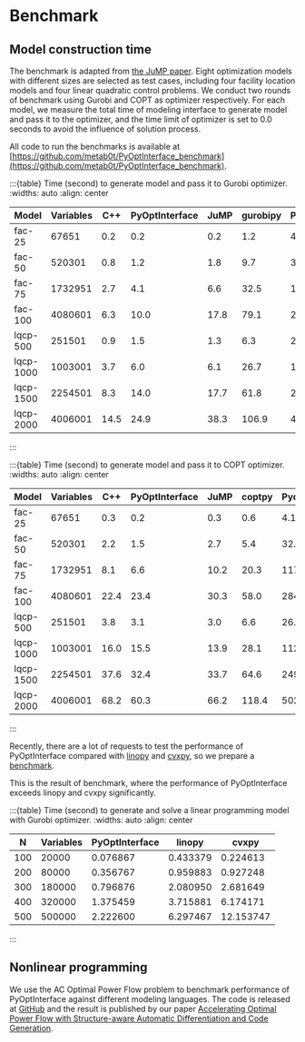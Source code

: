 # Benchmark

## Model construction time

The benchmark is adapted from [the JuMP paper](https://github.com/jump-dev/JuMPPaperBenchmarks). Eight optimization models with different sizes are selected as test cases, including four facility location models and four linear quadratic control problems. We conduct two rounds of benchmark using Gurobi and COPT as optimizer respectively. For each model, we measure the total time of modeling interface to generate model and pass it to the optimizer, and the time limit of optimizer is set to 0.0 seconds to avoid the influence of solution process.

All code to run the benchmarks is available at [https://github.com/metab0t/PyOptInterface_benchmark](https://github.com/metab0t/PyOptInterface_benchmark).

:::{table} Time (second) to generate model and pass it to Gurobi optimizer.
:widths: auto
:align: center

| Model     | Variables | C++  | PyOptInterface | JuMP | gurobipy | Pyomo |
| --------- | --------- | ---- | -------------- | ---- | -------- | ----- |
| fac-25    | 67651     | 0.2  | 0.2            | 0.2  | 1.2      | 4.1   |
| fac-50    | 520301    | 0.8  | 1.2            | 1.8  | 9.7      | 32.7  |
| fac-75    | 1732951   | 2.7  | 4.1            | 6.6  | 32.5     | 119.3 |
| fac-100   | 4080601   | 6.3  | 10.0           | 17.8 | 79.1     | 286.3 |
| lqcp-500  | 251501    | 0.9  | 1.5            | 1.3  | 6.3      | 23.8  |
| lqcp-1000 | 1003001   | 3.7  | 6.0            | 6.1  | 26.7     | 106.6 |
| lqcp-1500 | 2254501   | 8.3  | 14.0           | 17.7 | 61.8     | 234.0 |
| lqcp-2000 | 4006001   | 14.5 | 24.9           | 38.3 | 106.9    | 444.1 |

:::

:::{table} Time (second) to generate model and pass it to COPT optimizer.
:widths: auto
:align: center

| Model     | Variables | C++  | PyOptInterface | JuMP | coptpy | Pyomo |
| --------- | --------- | ---- | -------------- | ---- | ------ | ----- |
| fac-25    | 67651     | 0.3  | 0.2            | 0.3  | 0.6    | 4.1   |
| fac-50    | 520301    | 2.2  | 1.5            | 2.7  | 5.4    | 32.8  |
| fac-75    | 1732951   | 8.1  | 6.6            | 10.2 | 20.3   | 117.4 |
| fac-100   | 4080601   | 22.4 | 23.4           | 30.3 | 58.0   | 284.0 |
| lqcp-500  | 251501    | 3.8  | 3.1            | 3.0  | 6.6    | 26.4  |
| lqcp-1000 | 1003001   | 16.0 | 15.5           | 13.9 | 28.1   | 112.1 |
| lqcp-1500 | 2254501   | 37.6 | 32.4           | 33.7 | 64.6   | 249.3 |
| lqcp-2000 | 4006001   | 68.2 | 60.3           | 66.2 | 118.4  | 502.4 |

:::

Recently, there are a lot of requests to test the performance of PyOptInterface compared with [linopy](https://github.com/PyPSA/linopy) and [cvxpy](https://github.com/cvxpy/cvxpy), so we prepare a [benchmark](https://github.com/metab0t/PyOptInterface/blob/master/bench/bench_linopy_cvxpy.py).

This is the result of benchmark, where the performance of PyOptInterface exceeds linopy and cvxpy significantly.

:::{table} Time (second) to generate and solve a linear programming model with Gurobi optimizer.
:widths: auto
:align: center

| N   | Variables | PyOptInterface | linopy   | cvxpy     |
| --- | --------- | -------------- | -------- | --------- |
| 100 | 20000     | 0.076867       | 0.433379 | 0.224613  |
| 200 | 80000     | 0.356767       | 0.959883 | 0.927248  |
| 300 | 180000    | 0.796876       | 2.080950 | 2.681649  |
| 400 | 320000    | 1.375459       | 3.715881 | 6.174171  |
| 500 | 500000    | 2.222600       | 6.297467 | 12.153747 |

:::

## Nonlinear programming

We use the AC Optimal Power Flow problem to benchmark performance of PyOptInterface against different modeling languages. The code is released at [GitHub](https://github.com/metab0t/opf_benchmark) and the result is published by our paper [Accelerating Optimal Power Flow with Structure-aware Automatic Differentiation and Code Generation](https://ieeexplore.ieee.org/document/10721402).